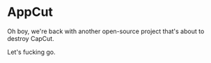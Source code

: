 # AppCut

Oh boy, we're back with another open-source project that's about to destroy CapCut.

Let's fucking go.

